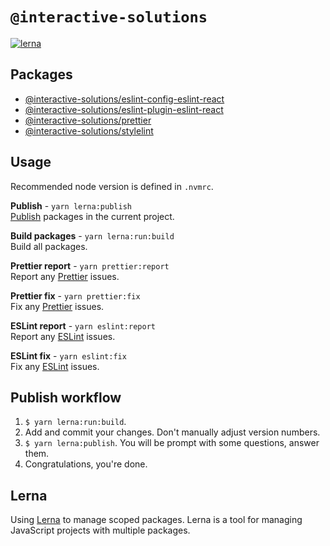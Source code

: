 # `@interactive-solutions`

[![lerna](https://img.shields.io/badge/maintained%20with-lerna-cc00ff.svg)](https://lerna.js.org/)

## Packages

- [@interactive-solutions/eslint-config-eslint-react](https://github.com/interactive-solutions/interactive-solutions-mono/tree/master/packages/eslint-config-eslint-react)
- [@interactive-solutions/eslint-plugin-eslint-react](https://github.com/interactive-solutions/interactive-solutions-mono/tree/master/packages/eslint-plugin-eslint-react)
- [@interactive-solutions/prettier](https://github.com/interactive-solutions/interactive-solutions-mono/tree/master/packages/prettier)
- [@interactive-solutions/stylelint](https://github.com/interactive-solutions/interactive-solutions-mono/tree/master/packages/stylelint)

## Usage

Recommended node version is defined in `.nvmrc`.

**Publish** - `yarn lerna:publish`  
[Publish](https://github.com/lerna/lerna/tree/main/commands/publish) packages in the current project.

**Build packages** - `yarn lerna:run:build`  
Build all packages.

**Prettier report** - `yarn prettier:report`  
Report any [Prettier](https://prettier.io/) issues.

**Prettier fix** - `yarn prettier:fix`  
Fix any [Prettier](https://prettier.io/) issues.

**ESLint report** - `yarn eslint:report`  
Report any [ESLint](https://eslint.org/) issues.

**ESLint fix** - `yarn eslint:fix`  
Fix any [ESLint](https://eslint.org/) issues.

## Publish workflow

1. `$ yarn lerna:run:build`.
2. Add and commit your changes. Don't manually adjust version numbers.
3. `$ yarn lerna:publish`. You will be prompt with some questions, answer them.
4. Congratulations, you're done.

## Lerna

Using [Lerna](https://github.com/lerna/lerna) to manage scoped packages. Lerna is a tool for managing JavaScript projects with multiple packages.
